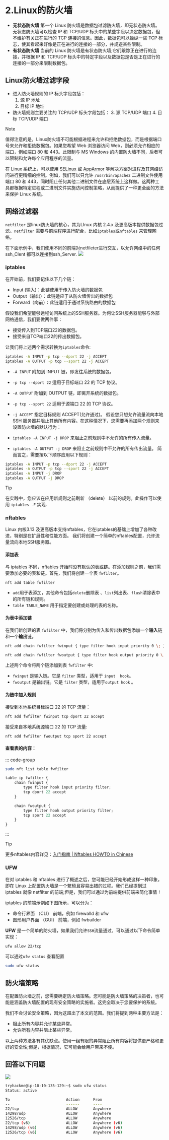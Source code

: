# 2.Linux的防火墙

- **无状态防火墙**
	第一个 Linux 防火墙是数据包过滤防火墙，即无状态防火墙。无状态防火墙可以检查 IP 和 TCP/UDP 标头中的某些字段以决定数据包，但不维护有关正在进行的 TCP 连接的信息。因此，数据包可以操纵一些 TCP 标志，使其看起来好像是正在进行的连接的一部分，并规避某些限制。
- **有状态防火墙**
	当前的 Linux 防火墙是有状态防火墙;它们跟踪正在进行的连接，并根据 IP 和 TCP/UDP 标头中的特定字段以及数据包是否是正在进行的连接的一部分来限制数据包。

## Linux防火墙过滤字段
- 进入防火墙规则的 IP 标头字段包括：
	1. 源 IP 地址
	2. 目标 IP 地址
- 防火墙规则主要关注的 TCP/UDP 标头字段包括：
	3. 源 TCP/UDP 端口
	4. 目标 TCP/UDP 端口

>[!NOTE]
>值得注意的是，Linux防火墙不可能根据进程来允许和拒绝数据包，而是根据端口号来允许和拒绝数据包。如果您希望 Web 浏览器访问 Web，则必须允许相应的端口，例如端口 80 和 443。此限制与 MS Windows 的内置防火墙不同，后者可以限制和允许每个应用程序的流量。

在 Linux 系统上，可以使用 [SELinux](https://github.com/SELinuxProject) 或 [AppArmor](https://www.apparmor.net/) 等解决方案对进程及其网络访问进行更精细的控制。例如，我们可以只允许 `/usr/bin/apache2` 二进制文件使用端口 80 和 443，同时阻止任何其他二进制文件在底层系统上这样做。这两种工具都根据特定进程或二进制文件实施访问控制策略，从而提供了一种更全面的方法来保护 Linux 系统。

## 网络过滤器

`netfilter` 是linux防火墙的核心，其为LInux 内核 2.4.x 及更高版本提供数据包过滤。`netfilter` 需要与前端程序进行配合，比如`iptables`或`nftables` 来管理网络。

在下面示例中，我们使用不同的前端对netfileter进行交互，以允许网络中的任何ssh_Clent
都可以连接到ssh_Server.
![](assets/2.Linux_firewall/file-20241022094913.png)
### iptables
在开始前，我们要记住以下几个链：
- Input (输入)：此链使用于传入防火墙的数据包
- Output（输出）：此链适应于从防火墙传出的数据包
- Forward（向前）：此链适用于通过系统路由的数据包

假设我们希望能够远程访问系统上的SSH服务器。为何让SSH服务器能够与外部网络通信，我们要做两件事：

- 接受传入到TCP端口22的数据包。
- 接受来自TCP端口22的传出数据包。

让我们将上述两个需求转换为`iptables`命令:
```sh 
iptables -A INPUT -p tcp --dport 22 -j ACCEPT
iptables -A OUTPUT -p tcp --sport 22 -j ACCEPT
```

- `-A INPUT` 附加到 INPUT 链，即发往系统的数据包。
- `-p tcp --dport 22` 适用于目标端口 22 的 TCP 协议。
- `-A OUTPUT` 附加到 OUTPUT 链，即离开系统的数据包。
- `-p tcp --sport 22` 适用于源端口 22 的 TCP 协议。
- `-j ACCEPT` 指定目标规则 ACCEPT(允许通过)。
假设您只想允许流量流向本地 SSH 服务器并阻止其他所有内容。在这种情况下，您需要再添加两个规则来设置防火墙的默认行为：

- `iptables -A INPUT -j DROP` 来阻止之前规则中不允许的所有传入流量。
- `iptables -A OUTPUT -j DROP` 来阻止之前规则中不允许的所有传出流量。
简而言之，需要按以下顺序应用以下规则：
```sh
iptables -A INPUT -p tcp --dport 22 -j ACCEPT
iptables -A OUTPUT -p tcp --sport 22 -j ACCEPT 
iptables -A INPUT -j DROP 
iptables -A OUTPUT -j DROP
```

>[!TIP]
在实践中，您应该在应用新规则之前刷新 （delete） 以前的规则。此操作可以使用 `iptables -F` 实现.

### nftables

Linux 内核3.13 及更高版本支持nftables，它在iptables的基础上增加了各种改进，特别是在扩展性和性能方面。
我们将创建一个简单的nftables配置，允许流量流向本地SSH服务器。

#### 添加表
与 iptables 不同，nftables 开始时没有默认的表或链。在添加规则之前，我们需要添加必要的表和链。首先，我们将创建一个表 `fwfilter`。
```sh
nft add table fwfilter
```

- `add`用于表添加，其他命令包括`delete`删除表 、`list`列出表、`flush`清除表中的所有链和规则。
- `table TABLE_NAME` 用于指定要创建或处理的表的名称。
#### 为表中添加链
在我们新创建的表 `fwfilter` 中，我们将分别为传入和传出数据包添加一个**输入**链和一个**输出**链。
```sh
nft add chain fwfilter fwinput { type filter hook input priority 0 \; }
```

```sh
nft add chain fwfilter fwoutput { type filter hook output priority 0 \; }
```

上述两个命令将两个链添加到表 `fwfilter` 中:
- `fwinput` 是输入链。它是 `filter` 类型，适用于 `input  hook`。
- `fwoutput` 是输出链。它是 `filter` 类型，适用于`output hook` 。
#### 为链中加入规则

接受到本地系统目标端口 22 的 TCP 流量：

```sh
nft add fwfilter fwinput tcp dport 22 accept
```

接受来自本地系统源端口 22 的 TCP 流量:

```sh
nft add fwfilter fwoutput tcp sport 22 accept
```

#### 查看表的内容：

::: code-group
```sh [命令]
sudo nft list table fwfilter
```

```js [fwfilter]
table ip fwfilter {
    chain fwinput {
        type filter hook input priority filter;
        tcp dport 22 accept
    }

    chain fwoutput {
        type filter hook output priority filter;
        tcp sport 22 accept
    }
}
```
:::


>[!TIP]
>更多nftables内容详见：[入门指南 | Nftables HOWTO in Chinese](https://farkasity.gitbooks.io/nftables-howto-zh/content/chapter2/index.html)

### UFW

在对 iptables 和 nftables 进行了概述之后，您可能已经开始形成这样一种印象，即在 Linux 上配置防火墙是一个繁琐且容易出错的过程。我们已经提到过 iptables 就像 netfilter 的前端;但是，我们可以通过为前端提供前端来简化事情！

iptables 的前端示例如下图所示，可以分为：
- 命令行界面 （CLI） 前端，例如 firewalld 和 ufw
- 图形用户界面 （GUI） 前端，例如 fwbuilder

**UFW**  是一个简单的防火墙，如果我们允许`SSH`流量通过，可以通过以下命令简单实现：
```sh
ufw allow 22/tcp
```

可以通过`ufw status` 查看配置

```sh
sudo ufw status
```

## 防火墙策略
在配置防火墙之前，您需要确定防火墙策略。您可能是防火墙策略的决策者，也可能是涵盖防火墙配置的现有安全策略的实施者。这完全取决于您要保护的系统。

我们不会讨论安全策略，因为这超出了本文的范围。我们将提到两种主要方法是：

- 阻止所有内容并允许某些异常。
- 允许所有内容并阻止某些异常。

以上两种方法各有其优缺点。使用一组有限的异常阻止所有内容将提供更严格和更好的安全性;但是，根据情况，它可能会给用户带来不便。
## 回答以下问题

![](assets/2.Linux_firewall/file-20241022095117.png)

```sh
tryhackme@ip-10-10-135-129:~$ sudo ufw status 
Status: active

To                         Action      From
--                         ------      ----
22/tcp                     ALLOW       Anywhere                  
14298/udp                  ALLOW       Anywhere                  
12526/tcp                  ALLOW       Anywhere                  
22/tcp (v6)                ALLOW       Anywhere (v6)             
14298/udp (v6)             ALLOW       Anywhere (v6)             
12526/tcp (v6)             ALLOW       Anywhere (v6) 
```